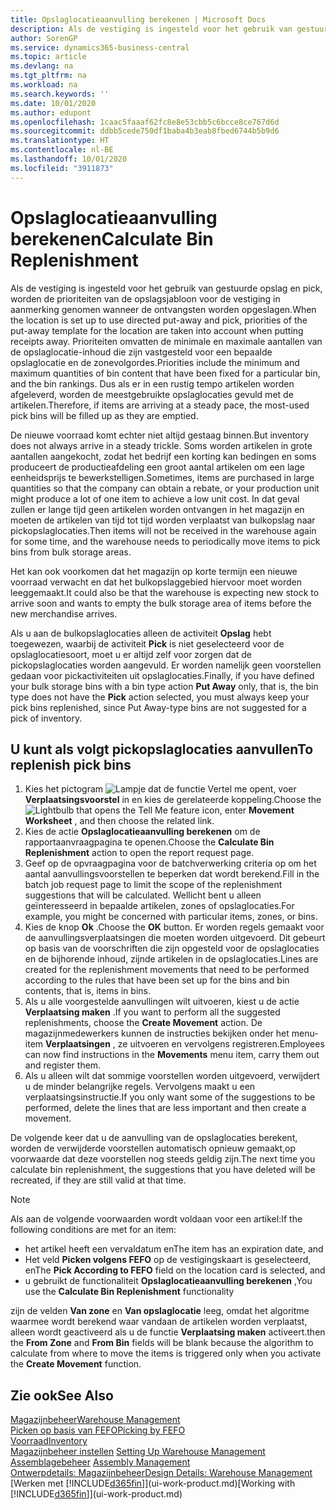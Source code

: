 ```yaml
---
title: Opslaglocatieaanvulling berekenen | Microsoft Docs
description: Als de vestiging is ingesteld voor het gebruik van gestuurde opslag en pick, worden de prioriteiten van de opslagsjabloon voor de vestiging in aanmerking genomen wanneer de ontvangsten worden opgeslagen.
author: SorenGP
ms.service: dynamics365-business-central
ms.topic: article
ms.devlang: na
ms.tgt_pltfrm: na
ms.workload: na
ms.search.keywords: ''
ms.date: 10/01/2020
ms.author: edupont
ms.openlocfilehash: 1caac5faaaf62fc8e8e53cbb5c6bcce8ce767d6d
ms.sourcegitcommit: ddbb5cede750df1baba4b3eab8fbed6744b5b9d6
ms.translationtype: HT
ms.contentlocale: nl-BE
ms.lasthandoff: 10/01/2020
ms.locfileid: "3911873"
---
```

# <a name="calculate-bin-replenishment"></a><span data-ttu-id="4bd4e-103">Opslaglocatieaanvulling berekenen</span><span class="sxs-lookup"><span data-stu-id="4bd4e-103">Calculate Bin Replenishment</span></span>
<span data-ttu-id="4bd4e-104">Als de vestiging is ingesteld voor het gebruik van gestuurde opslag en pick, worden de prioriteiten van de opslagsjabloon voor de vestiging in aanmerking genomen wanneer de ontvangsten worden opgeslagen.</span><span class="sxs-lookup"><span data-stu-id="4bd4e-104">When the location is set up to use directed put-away and pick, priorities of the put-away template for the location are taken into account when putting receipts away.</span></span> <span data-ttu-id="4bd4e-105">Prioriteiten omvatten de minimale en maximale aantallen van de opslaglocatie-inhoud die zijn vastgesteld voor een bepaalde opslaglocatie en de zonevolgordes.</span><span class="sxs-lookup"><span data-stu-id="4bd4e-105">Priorities include the minimum and maximum quantities of bin content that have been fixed for a particular bin, and the bin rankings.</span></span> <span data-ttu-id="4bd4e-106">Dus als er in een rustig tempo artikelen worden afgeleverd, worden de meestgebruikte opslaglocaties gevuld met de artikelen.</span><span class="sxs-lookup"><span data-stu-id="4bd4e-106">Therefore, if items are arriving at a steady pace, the most-used pick bins will be filled up as they are emptied.</span></span>  

<span data-ttu-id="4bd4e-107">De nieuwe voorraad komt echter niet altijd gestaag binnen.</span><span class="sxs-lookup"><span data-stu-id="4bd4e-107">But inventory does not always arrive in a steady trickle.</span></span> <span data-ttu-id="4bd4e-108">Soms worden artikelen in grote aantallen aangekocht, zodat het bedrijf een korting kan bedingen en soms produceert de productieafdeling een groot aantal artikelen om een lage eenheidsprijs te bewerkstelligen.</span><span class="sxs-lookup"><span data-stu-id="4bd4e-108">Sometimes, items are purchased in large quantities so that the company can obtain a rebate, or your production unit might produce a lot of one item to achieve a low unit cost.</span></span> <span data-ttu-id="4bd4e-109">In dat geval zullen er lange tijd geen artikelen worden ontvangen in het magazijn en moeten de artikelen van tijd tot tijd worden verplaatst van bulkopslag naar pickopslaglocaties.</span><span class="sxs-lookup"><span data-stu-id="4bd4e-109">Then items will not be received in the warehouse again for some time, and the warehouse needs to periodically move items to pick bins from bulk storage areas.</span></span>  

<span data-ttu-id="4bd4e-110">Het kan ook voorkomen dat het magazijn op korte termijn een nieuwe voorraad verwacht en dat het bulkopslaggebied hiervoor moet worden leeggemaakt.</span><span class="sxs-lookup"><span data-stu-id="4bd4e-110">It could also be that the warehouse is expecting new stock to arrive soon and wants to empty the bulk storage area of items before the new merchandise arrives.</span></span>  

<span data-ttu-id="4bd4e-111">Als u aan de bulkopslaglocaties alleen de activiteit **Opslag** hebt toegewezen, waarbij de activiteit **Pick** is niet geselecteerd voor de opslaglocatiesoort, moet u er altijd zelf voor zorgen dat de pickopslaglocaties worden aangevuld. Er worden namelijk geen voorstellen gedaan voor pickactiviteiten uit opslaglocaties.</span><span class="sxs-lookup"><span data-stu-id="4bd4e-111">Finally, if you have defined your bulk storage bins with a bin type action **Put Away** only, that is, the bin type does not have the **Pick** action selected, you must always keep your pick bins replenished, since Put Away-type bins are not suggested for a pick of inventory.</span></span>  

## <a name="to-replenish-pick-bins"></a><span data-ttu-id="4bd4e-112">U kunt als volgt pickopslaglocaties aanvullen</span><span class="sxs-lookup"><span data-stu-id="4bd4e-112">To replenish pick bins</span></span>  
1.  <span data-ttu-id="4bd4e-113">Kies het pictogram ![Lampje dat de functie Vertel me opent](media/ui-search/search_small.png "Vertel me wat u wilt doen"), voer **Verplaatsingsvoorstel** in en kies de gerelateerde koppeling.</span><span class="sxs-lookup"><span data-stu-id="4bd4e-113">Choose the ![Lightbulb that opens the Tell Me feature](media/ui-search/search_small.png "Tell me what you want to do") icon, enter **Movement Worksheet** , and then choose the related link.</span></span>  
2.  <span data-ttu-id="4bd4e-114">Kies de actie **Opslaglocatieaanvulling berekenen** om de rapportaanvraagpagina te openen.</span><span class="sxs-lookup"><span data-stu-id="4bd4e-114">Choose the **Calculate Bin Replenishment** action to open the report request page.</span></span>  
3.  <span data-ttu-id="4bd4e-115">Geef op de opvraagpagina voor de batchverwerking criteria op om het aantal aanvullingsvoorstellen te beperken dat wordt berekend.</span><span class="sxs-lookup"><span data-stu-id="4bd4e-115">Fill in the batch job request page to limit the scope of the replenishment suggestions that will be calculated.</span></span> <span data-ttu-id="4bd4e-116">Wellicht bent u alleen geïnteresseerd in bepaalde artikelen, zones of opslaglocaties.</span><span class="sxs-lookup"><span data-stu-id="4bd4e-116">For example, you might be concerned with particular items, zones, or bins.</span></span>  
4.  <span data-ttu-id="4bd4e-117">Kies de knop **Ok** .</span><span class="sxs-lookup"><span data-stu-id="4bd4e-117">Choose the **OK** button.</span></span> <span data-ttu-id="4bd4e-118">Er worden regels gemaakt voor de aanvullingsverplaatsingen die moeten worden uitgevoerd. Dit gebeurt op basis van de voorschriften die zijn opgesteld voor de opslaglocaties en de bijhorende inhoud, zijnde artikelen in de opslaglocaties.</span><span class="sxs-lookup"><span data-stu-id="4bd4e-118">Lines are created for the replenishment movements that need to be performed according to the rules that have been set up for the bins and bin contents, that is, items in bins.</span></span>  
5.  <span data-ttu-id="4bd4e-119">Als u alle voorgestelde aanvullingen wilt uitvoeren, kiest u de actie **Verplaatsing maken** .</span><span class="sxs-lookup"><span data-stu-id="4bd4e-119">If you want to perform all the suggested replenishments, choose the **Create Movement** action.</span></span> <span data-ttu-id="4bd4e-120">De magazijnmedewerkers kunnen de instructies bekijken onder het menu-item **Verplaatsingen** , ze uitvoeren en vervolgens registreren.</span><span class="sxs-lookup"><span data-stu-id="4bd4e-120">Employees can now find instructions in the **Movements** menu item, carry them out and register them.</span></span>  
6.  <span data-ttu-id="4bd4e-121">Als u alleen wilt dat sommige voorstellen worden uitgevoerd, verwijdert u de minder belangrijke regels. Vervolgens maakt u een verplaatsingsinstructie.</span><span class="sxs-lookup"><span data-stu-id="4bd4e-121">If you only want some of the suggestions to be performed, delete the lines that are less important and then create a movement.</span></span>  

<span data-ttu-id="4bd4e-122">De volgende keer dat u de aanvulling van de opslaglocaties berekent, worden de verwijderde voorstellen automatisch opnieuw gemaakt,op voorwaarde dat deze voorstellen nog steeds geldig zijn.</span><span class="sxs-lookup"><span data-stu-id="4bd4e-122">The next time you calculate bin replenishment, the suggestions that you have deleted will be recreated, if they are still valid at that time.</span></span>  

> [!NOTE]  
>  <span data-ttu-id="4bd4e-123">Als aan de volgende voorwaarden wordt voldaan voor een artikel:</span><span class="sxs-lookup"><span data-stu-id="4bd4e-123">If the following conditions are met for an item:</span></span>  
>   
>  -   <span data-ttu-id="4bd4e-124">het artikel heeft een vervaldatum en</span><span class="sxs-lookup"><span data-stu-id="4bd4e-124">The item has an expiration date, and</span></span>  
> -   <span data-ttu-id="4bd4e-125">Het veld **Picken volgens FEFO** op de vestigingskaart is geselecteerd, en</span><span class="sxs-lookup"><span data-stu-id="4bd4e-125">The **Pick According to FEFO** field on the location card is selected, and</span></span>  
> -   <span data-ttu-id="4bd4e-126">u gebruikt de functionaliteit **Opslaglocatieaanvulling berekenen** ,</span><span class="sxs-lookup"><span data-stu-id="4bd4e-126">You use the **Calculate Bin Replenishment** functionality</span></span>  
>   
>  <span data-ttu-id="4bd4e-127">zijn de velden **Van zone** en **Van opslaglocatie** leeg, omdat het algoritme waarmee wordt berekend waar vandaan de artikelen worden verplaatst, alleen wordt geactiveerd als u de functie **Verplaatsing maken** activeert.</span><span class="sxs-lookup"><span data-stu-id="4bd4e-127">then the **From Zone** and **From Bin** fields will be blank because the algorithm to calculate from where to move the items is triggered only when you activate the **Create Movement** function.</span></span>  

## <a name="see-also"></a><span data-ttu-id="4bd4e-128">Zie ook</span><span class="sxs-lookup"><span data-stu-id="4bd4e-128">See Also</span></span>  
[<span data-ttu-id="4bd4e-129">Magazijnbeheer</span><span class="sxs-lookup"><span data-stu-id="4bd4e-129">Warehouse Management</span></span>](warehouse-manage-warehouse.md)  
[<span data-ttu-id="4bd4e-130">Picken op basis van FEFO</span><span class="sxs-lookup"><span data-stu-id="4bd4e-130">Picking by FEFO</span></span>](warehouse-picking-by-fefo.md)  
[<span data-ttu-id="4bd4e-131">Voorraad</span><span class="sxs-lookup"><span data-stu-id="4bd4e-131">Inventory</span></span>](inventory-manage-inventory.md)  
<span data-ttu-id="4bd4e-132">[Magazijnbeheer instellen](warehouse-setup-warehouse.md)   </span><span class="sxs-lookup"><span data-stu-id="4bd4e-132">[Setting Up Warehouse Management](warehouse-setup-warehouse.md)   </span></span>  
<span data-ttu-id="4bd4e-133">[Assemblagebeheer](assembly-assemble-items.md)  </span><span class="sxs-lookup"><span data-stu-id="4bd4e-133">[Assembly Management](assembly-assemble-items.md)  </span></span>  
[<span data-ttu-id="4bd4e-134">Ontwerpdetails: Magazijnbeheer</span><span class="sxs-lookup"><span data-stu-id="4bd4e-134">Design Details: Warehouse Management</span></span>](design-details-warehouse-management.md)  
<span data-ttu-id="4bd4e-135">[Werken met [!INCLUDE[d365fin](includes/d365fin_md.md)]](ui-work-product.md)</span><span class="sxs-lookup"><span data-stu-id="4bd4e-135">[Working with [!INCLUDE[d365fin](includes/d365fin_md.md)]](ui-work-product.md)</span></span>

